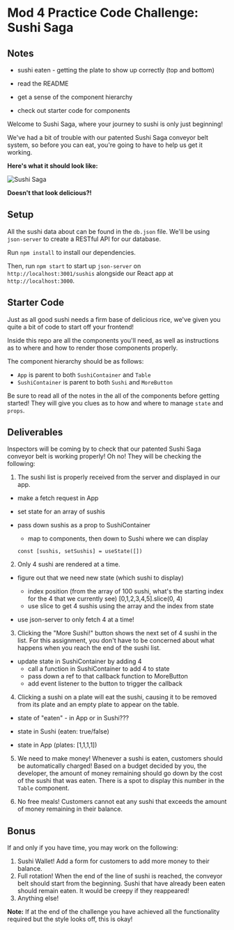 # Mod 4 Practice Code Challenge: Sushi Saga

## Notes

- sushi eaten - getting the plate to show up correctly (top and bottom)

- read the README
- get a sense of the component hierarchy
- check out starter code for components

Welcome to Sushi Saga, where your journey to sushi is only just beginning!

We've had a bit of trouble with our patented Sushi Saga conveyor belt system, so before you can eat, you're going to have to help us get it working.

**Here's what it should look like:**

![Sushi Saga](https://raw.githubusercontent.com/learn-co-curriculum/React-Practice-Code-Challenge/master/sushi-saga-demo.gif)

**Doesn't that look delicious?!**

## Setup

All the sushi data about can be found in the `db.json` file. We'll
be using `json-server` to create a RESTful API for our database.

Run `npm install` to install our dependencies.

Then, run `npm start` to start up `json-server` on `http://localhost:3001/sushis`
alongside our React app at `http://localhost:3000`.

## Starter Code

Just as all good sushi needs a firm base of delicious rice, we've given you
quite a bit of code to start off your frontend!

Inside this repo are all the components you'll need, as well as instructions as
to where and how to render those components properly.

The component hierarchy should be as follows:

- `App` is parent to both `SushiContainer` and `Table`
- `SushiContainer` is parent to both `Sushi` and `MoreButton`

Be sure to read all of the notes in the all of the components before getting
started! They will give you clues as to how and where to manage `state` and
`props`.

## Deliverables

Inspectors will be coming by to check that our patented Sushi Saga conveyor belt
is working properly! Oh no! They will be checking the following:

1. The sushi list is properly received from the server and displayed in our app.

- make a fetch request in App
- set state for an array of sushis
- pass down sushis as a prop to SushiContainer

  - map to components, then down to Sushi where we can display

  `const [sushis, setSushis] = useState([])`

2. Only 4 sushi are rendered at a time.

- figure out that we need new state (which sushi to display)

  - index position (from the array of 100 sushi, what's the starting index for the 4 that we currently see)
    [0,1,2,3,4,5].slice(0, 4)
  - use slice to get 4 sushis using the array and the index from state

- use json-server to only fetch 4 at a time!

3. Clicking the "More Sushi!" button shows the next set of 4 sushi in the list.
   For this assignment, you don't have to be concerned about what happens when
   you reach the end of the sushi list.

- update state in SushiContainer by adding 4
  - call a function in SushiContainer to add 4 to state
  - pass down a ref to that callback function to MoreButton
  - add event listener to the button to trigger the callback

4. Clicking a sushi on a plate will eat the sushi, causing it to be removed from
   its plate and an empty plate to appear on the table.

- state of "eaten" - in App or in Sushi???

- state in Sushi (eaten: true/false)
- state in App (plates: [1,1,1,1])

5. We need to make money! Whenever a sushi is eaten, customers should be
   automatically charged! Based on a budget decided by you, the developer, the
   amount of money remaining should go down by the cost of the sushi that was
   eaten. There is a spot to display this number in the `Table` component.

6. No free meals! Customers cannot eat any sushi that exceeds the amount of
   money remaining in their balance.

## Bonus

If and only if you have time, you may work on the following:

1. Sushi Wallet! Add a form for customers to add more money to their balance.
2. Full rotation! When the end of the line of sushi is reached, the conveyor
   belt should start from the beginning. Sushi that have already been eaten
   should remain eaten. It would be creepy if they reappeared!
3. Anything else!

**Note:** If at the end of the challenge you have achieved all the functionality required but the style looks off, this is okay!
